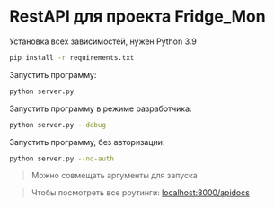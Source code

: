 # RestAPI для проекта Fridge_Mon

Установка всех зависимостей, нужен Python 3.9

```sh
pip install -r requirements.txt
```

Запустить программу:

```sh
python server.py
```

Запустить программу в режиме разработчика:

```sh
python server.py --debug
```

Запустить программу, без авторизации:

```sh
python server.py --no-auth
```

> Можно совмещать аргументы для запуска

> Чтобы посмотреть все роутинги: [localhost:8000/apidocs](http://localhost:8000/apidocs)
